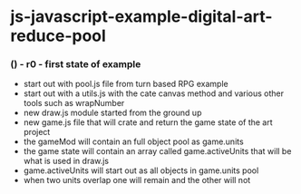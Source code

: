 # js-javascript-example-digital-art-reduce-pool

### () - r0 - first state of example
* start out with pool.js file from turn based RPG example
* start out with a utils.js with the cate canvas method and various other tools such as wrapNumber
* new draw.js module started from the ground up
* new game.js file that will crate and return the game state of the art project
* the gameMod will contain an full object pool as game.units
* the game state will contain an array called game.activeUnits that will be what is used in draw.js
* game.activeUnits will start out as all objects in game.units pool
* when two units overlap one will remain and the other will not

